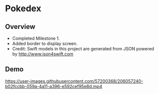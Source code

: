 # Pokedex

## Overview

- Completed Milestone 1. 
- Added border to display screen. 
- Credit: Swift models in this project are generated from JSON powered by http://www.json4swift.com

## Demo

https://user-images.githubusercontent.com/57200368/206057240-b02fccbb-059a-4a11-a396-e592cef95e8d.mp4
